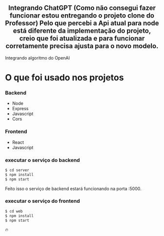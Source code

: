 <!-- <p align="center">
<img src="https://imgur.com/npkT3Tw.png" width="350" title="chatgpt">
</p> -->

<h2 align="center">
  Integrando ChatGPT  (Como não consegui fazer funcionar estou entregando o projeto clone do Professor)
  Pelo que percebi a Api atual para node está  diferente da implementação do projeto, creio que foi atualizada e para funcionar corretamente precisa ajusta para o novo modelo.

</h2>

Integrando algoritmo do OpenAI

<!-- <p align="center">
<img src="" title="ChatGPT">
</p> -->

# O que foi usado nos projetos

### Backend
  - Node
  - Express
  - Javascript
  - Cors

### Frontend
  - React
  - Javascript


### executar o serviço do backend

```sh
$ cd server
$ npm install
$ npm start
```

Feito isso o serviço de backend estará funcionando na porta :5000. 

### executar o serviço do frontend

```sh
$ cd web
$ npm install
$ npm start
```

🔥
